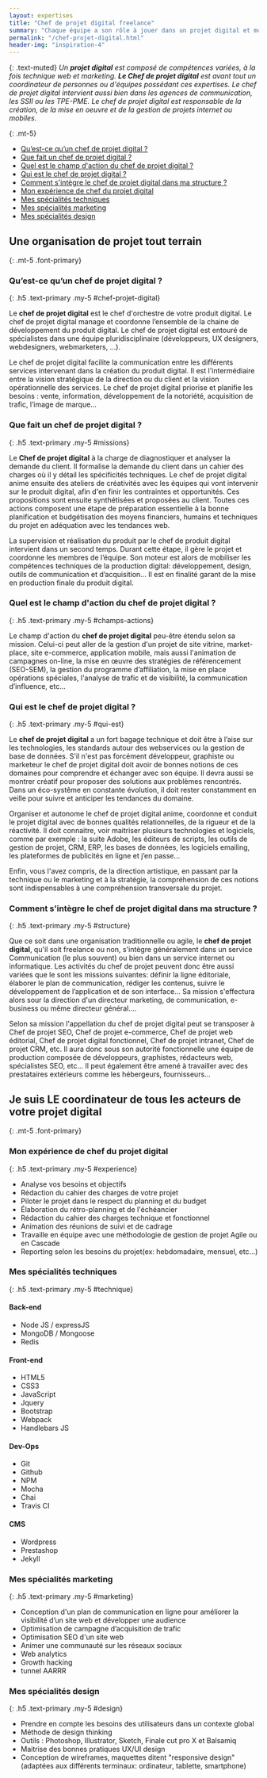 ```yaml
---
layout: expertises
title: "Chef de projet digital freelance"
summary: "Chaque équipe a son rôle à jouer dans un projet digital et mon objectif de chef de projet digital est d'amener tout le monde à travailler dans le même sens, tout en gardant en tête les objectifs clients et les préférences des utilisateurs."
permalink: "/chef-projet-digital.html"
header-img: "inspiration-4"
---
```

{: .text-muted}
*Un **projet digital** est composé de compétences variées, à la fois technique web et marketing. **Le Chef de projet digital** est avant tout un coordinateur de personnes ou d'équipes possédant ces expertises. Le chef de projet digital intervient aussi bien dans les agences de communication, les SSII ou les TPE-PME. Le chef de projet digital est responsable de la création, de la mise en oeuvre et de la gestion de projets internet ou mobiles.*

{: .mt-5}
  - <a href="#chef-projet-digital">Qu’est-ce qu’un chef de projet digital ?</a>
  - <a href="#missions">Que fait un chef de projet digital ?</a>
  - <a href="#champs-actions">Quel est le champ d'action du chef de projet digital ?</a>
  - <a href="#qui-est">Qui est le chef de projet digital ?</a>
  - <a href="#structure">Comment s'intègre le chef de projet digital dans ma structure ?</a>
  - <a href="#experience">Mon expérience de chef du projet digital</a>
  - <a href="#technique">Mes spécialités techniques</a>
  - <a href="#marketing">Mes spécialités marketing</a>
  - <a href="#design">Mes spécialités design</a>

## Une organisation de projet tout terrain
{: .mt-5 .font-primary}

### Qu’est-ce qu’un chef de projet digital ?
{: .h5 .text-primary .my-5 #chef-projet-digital}

Le **chef de projet digital** est le chef d'orchestre de votre produit digital. Le chef de projet digital manage et coordonne l’ensemble de la chaine de développement du produit digital. Le chef de projet digital est entouré de spécialistes dans une équipe pluridisciplinaire (développeurs, UX designers, webdesigners, webmarketers, …).

Le chef de projet digital facilite la communication entre les différents services intervenant dans la création du produit digital. Il est l'intermédiaire entre la vision stratégique de la direction ou du client et la vision opérationnelle des services. Le chef de projet digital priorise et planifie les besoins : vente, information, développement de la notoriété, acquisition de trafic, l’image de marque…

### Que fait un chef de projet digital ?
{: .h5 .text-primary .my-5 #missions}

Le **Chef de projet digital** à la charge de diagnostiquer et analyser la demande du client. Il formalise la demande du client dans un cahier des charges où il y détail les spécificités techniques. Le chef de projet digital anime ensuite des ateliers de créativités avec les équipes qui vont intervenir sur le produit digital, afin d'en finir les contraintes et opportunités. Ces propositions sont ensuite synthétisées et proposées au client. Toutes ces actions composent une étape de préparation essentielle à la bonne planification et budgétisation des moyens financiers, humains et techniques du projet en adéquation avec les tendances web.

La supervision et réalisation du produit par le chef de produit digital intervient dans un second temps. Durant cette étape, il gère le projet et coordonne les membres de l’équipe. Son moteur est alors de mobiliser les compétences techniques de la production digital: développement, design, outils de communication et d’acquisition... Il est en finalité garant de la mise en production finale du produit digital.

### Quel est le champ d'action du chef de projet digital ?
{: .h5 .text-primary .my-5 #champs-actions}

Le champ d'action du **chef de projet digital** peu-être étendu selon sa mission. Celui-ci peut aller de la gestion d'un projet de site vitrine, market-place, site e-commerce, application mobile, mais aussi l'animation de campagnes on-line, la mise en œuvre des stratégies de référencement (SEO-SEM), la gestion du programme d’affiliation, la mise en place opérations spéciales, l'analyse de trafic et de visibilité, la communication d’influence, etc...

### Qui est le chef de projet digital ?
{: .h5 .text-primary .my-5 #qui-est}

Le **chef de projet digital** a un fort bagage technique et doit être à l’aise sur les technologies, les standards autour des webservices ou la gestion de base de données. S'il n'est pas forcément  développeur, graphiste ou marketeur le chef de projet digital doit avoir de bonnes notions de ces domaines pour comprendre et échanger avec son équipe. Il devra aussi se montrer créatif pour proposer des solutions aux problèmes rencontrés. Dans un éco-systême en constante évolution, il doit rester constamment en veille pour suivre et anticiper les tendances du domaine.

Organiser et autonome le chef de projet digital anime, coordonne et conduit le projet digital avec de bonnes qualités relationnelles, de la rigueur et de la réactivité. Il doit connaitre, voir maitriser plusieurs technologies et logiciels, comme par exemple : la suite Adobe, les éditeurs de scripts, les outils de gestion de projet, CRM, ERP, les bases de données, les logiciels emailing, les plateformes de publicités en ligne et j’en passe… 

Enfin, vous l'avez compris, de la direction artistique, en passant par la technique ou le marketing et à la stratégie, la compréhension de ces notions sont indispensables à une compréhension transversale du projet.

### Comment s'intègre le chef de projet digital dans ma structure ?
{: .h5 .text-primary .my-5 #structure}

Que ce soit dans une organisation traditionnelle ou agile, le **chef de projet digital**, qu'il soit freelance ou non, s'intègre généralement dans un service Communication (le plus souvent) ou bien dans un service internet ou informatique. Les activités du chef de projet peuvent donc être aussi variées que le sont les missions suivantes: définir la ligne éditoriale, élaborer le plan de communication, rédiger les contenus, suivre le développement de l’application et de son interface... Sa mission s'effectura alors sour la direction d'un directeur marketing, de communication, e-business ou même directeur général….

Selon sa mission l'appellation du chef de projet digital peut se transposer à Chef de projet SEO, Chef de projet e-commerce, Chef de projet web éditorial, Chef de projet digital fonctionnel, Chef de projet intranet, Chef de projet CRM, etc. Il aura donc sous son autorité fonctionnelle une équipe de production composée de développeurs, graphistes, rédacteurs web, spécialistes SEO, etc... Il peut également être amené à travailler avec des prestataires extérieurs comme les hébergeurs, fournisseurs…

## Je suis LE coordinateur de tous les acteurs de votre projet digital
{: .mt-5 .font-primary}

### Mon expérience de chef du projet digital
{: .h5 .text-primary .my-5 #experience}

  - Analyse vos besoins et objectifs
  - Rédaction du cahier des charges de votre projet
  - Piloter le projet dans le respect du planning et du budget
  - Élaboration du rétro-planning et de l'échéancier
  - Rédaction du cahier des charges technique et fonctionnel
  - Animation des réunions de suivi et de cadrage
  - Travaille en équipe avec une méthodologie de gestion de projet Agile ou en Cascade
  - Reporting selon les besoins du projet(ex: hebdomadaire, mensuel, etc...)

### Mes spécialités techniques
{: .h5 .text-primary .my-5 #technique}

#### Back-end

  - Node JS / expressJS
  - MongoDB / Mongoose
  - Redis

#### Front-end

  - HTML5
  - CSS3
  - JavaScript
  - Jquery
  - Bootstrap
  - Webpack
  - Handlebars JS

#### Dev-Ops

  - Git
  - Github
  - NPM
  - Mocha
  - Chai
  - Travis CI

#### CMS

  - Wordpress
  - Prestashop
  - Jekyll

### Mes spécialités marketing
{: .h5 .text-primary .my-5 #marketing}

  - Conception d'un plan de communication en ligne pour améliorer la visibilité d’un site web et développer une audience
  - Optimisation de campagne d’acquisition de trafic
  - Optimisation SEO d'un site web
  - Animer une communauté sur les réseaux sociaux
  - Web analytics
  - Growth hacking
  - tunnel AARRR

### Mes spécialités design
{: .h5 .text-primary .my-5 #design}

  - Prendre en compte les besoins des utilisateurs dans un contexte global
  - Méthode de design thinking
  - Outils : Photoshop, Illustrator, Sketch, Finale cut pro X et Balsamiq
  - Maitrise des bonnes pratiques UX/UI design
  - Conception de wireframes, maquettes ditent "responsive design" (adaptées aux différents terminaux: ordinateur, tablette, smartphone)